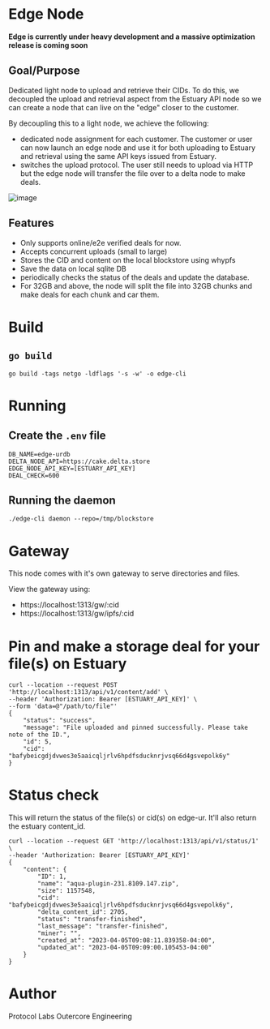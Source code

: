 # Edge Node

**Edge is currently under heavy development and a massive optimization release is coming soon**

## Goal/Purpose
Dedicated light node to upload and retrieve their CIDs. To do this, we decoupled the upload and retrieval aspect from the Estuary API node so we can create a node that can live on the "edge" closer to the customer.

By decoupling this to a light node, we achieve the following:
- dedicated node assignment for each customer. The customer or user can now launch an edge node and use it for both uploading to Estuary and retrieval using the same API keys issued from Estuary.
- switches the upload protocol. The user still needs to upload via HTTP but the edge node will transfer the file over to a delta node to make deals.

![image](https://user-images.githubusercontent.com/4479171/227985970-58bfead8-0906-4f2e-b7ae-b314508ee3e5.png)

## Features
- Only supports online/e2e verified deals for now.
- Accepts concurrent uploads (small to large)
- Stores the CID and content on the local blockstore using whypfs
- Save the data on local sqlite DB
- periodically checks the status of the deals and update the database.
- For 32GB and above, the node will split the file into 32GB chunks and make deals for each chunk and car them.

# Build
## `go build`
```
go build -tags netgo -ldflags '-s -w' -o edge-cli
```

# Running
## Create the `.env` file
```
DB_NAME=edge-urdb
DELTA_NODE_API=https://cake.delta.store
EDGE_NODE_API_KEY=[ESTUARY_API_KEY]
DEAL_CHECK=600
```

## Running the daemon
```
./edge-cli daemon --repo=/tmp/blockstore
```


# Gateway
This node comes with it's own gateway to serve directories and files.

View the gateway using:
- https://localhost:1313/gw/:cid
- https://localhost:1313/gw/ipfs/:cid

# Pin and make a storage deal for your file(s) on Estuary
```
curl --location --request POST 'http://localhost:1313/api/v1/content/add' \
--header 'Authorization: Bearer [ESTUARY_API_KEY]' \
--form 'data=@"/path/to/file"'
{
    "status": "success",
    "message": "File uploaded and pinned successfully. Please take note of the ID.",
    "id": 5,
    "cid": "bafybeicgdjdvwes3e5aaicqljrlv6hpdfsducknrjvsq66d4gsvepolk6y"
}
```

# Status check
This will return the status of the file(s) or cid(s) on edge-ur. It'll also return the estuary content_id.
```
curl --location --request GET 'http://localhost:1313/api/v1/status/1' \
--header 'Authorization: Bearer [ESTUARY_API_KEY]'
{
    "content": {
        "ID": 1,
        "name": "aqua-plugin-231.8109.147.zip",
        "size": 1157548,
        "cid": "bafybeicgdjdvwes3e5aaicqljrlv6hpdfsducknrjvsq66d4gsvepolk6y",
        "delta_content_id": 2705,
        "status": "transfer-finished",
        "last_message": "transfer-finished",
        "miner": "",
        "created_at": "2023-04-05T09:08:11.839358-04:00",
        "updated_at": "2023-04-05T09:09:00.105453-04:00"
    }
}
```

# Author
Protocol Labs Outercore Engineering

